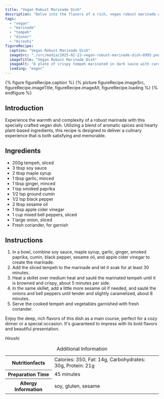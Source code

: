 ```yaml
---
title: "Vegan Robust Marinade Dish"
description: "Delve into the flavors of a rich, vegan robust marinade with tempeh, spices, and vegetables. Perfect for a savory dinner."
tags:
  - "vegan"
  - "marinade"
  - "tempeh"
  - "dinner"
  - "Hiroshi"
figureRecipe: 
  caption: "Vegan Robust Marinade Dish"
  imageSrc: "./src/media/2025-02-23-vegan-robust-marinade-dish-8995.png"
  imageTitle: "Vegan Robust Marinade Dish"
  imageAlt: "A plate of crispy tempeh marinated in dark sauce with caramelized bell peppers and onions, garnished with coriander, under warm lighting."
  loading: "eager"
---
```


{% figure figureRecipe.caption %}
{% picture figureRecipe.imageSrc, figureRecipe.imageTitle, figureRecipe.imageAlt, figureRecipe.loading %}
{% endfigure %}

## Introduction

Experience the warmth and complexity of a robust marinade with this specially crafted vegan dish. Utilizing a blend of aromatic spices and hearty plant-based ingredients, this recipe is designed to deliver a culinary experience that is both satisfying and memorable.

## Ingredients

- 200g tempeh, sliced
- 3 tbsp soy sauce
- 2 tbsp maple syrup
- 1 tbsp garlic, minced
- 1 tbsp ginger, minced
- 1 tsp smoked paprika
- 1/2 tsp ground cumin
- 1/2 tsp black pepper
- 2 tbsp sesame oil
- 1 tbsp apple cider vinegar
- 1 cup mixed bell peppers, sliced
- 1 large onion, sliced
- Fresh coriander, for garnish

## Instructions

1. In a bowl, combine soy sauce, maple syrup, garlic, ginger, smoked paprika, cumin, black pepper, sesame oil, and apple cider vinegar to create the marinade.
2. Add the sliced tempeh to the marinade and let it soak for at least 30 minutes.
3. Heat a skillet over medium heat and sauté the marinated tempeh until it is browned and crispy, about 5 minutes per side.
4. In the same skillet, add a little more sesame oil if needed, and sauté the onions and bell peppers until tender and slightly caramelized, about 8 minutes.
5. Serve the cooked tempeh and vegetables garnished with fresh coriander.

Enjoy the deep, rich flavors of this dish as a main course, perfect for a cozy dinner or a special occasion. It's guaranteed to impress with its bold flavors and beautiful presentation.

*Hiroshi*

<table><caption class='sr-only'>Additional Information</caption><tr><th>Nutritionfacts</th><td>Calories: 350, Fat: 14g, Carbohydrates: 30g, Protein: 21g&nbsp;</td></tr><tr><th>Preparation Time</th><td>45 minutes&nbsp;</td></tr><tr><th>Allergy Information</th><td>soy, gluten, sesame&nbsp;</td></tr></table>


